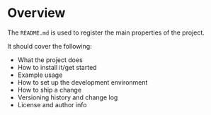 # Overview
The `README.md` is used to register the main properties of the project.  

It should cover the following:
* What the project does
* How to install it/get started
* Example usage
* How to set up the development environment
* How to ship a change
* Versioning history and change log
* License and author info
